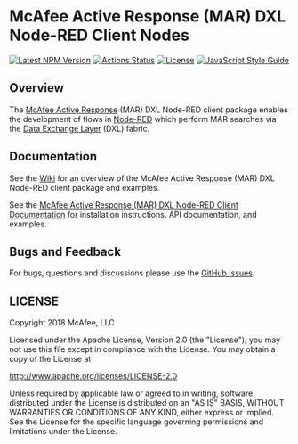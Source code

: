 # McAfee Active Response (MAR) DXL Node-RED Client Nodes
[![Latest NPM Version](https://img.shields.io/npm/v/@opendxl/node-red-contrib-dxl-mar-client.svg)](https://www.npmjs.com/package/@opendxl/node-red-contrib-dxl-mar-client)
[![Actions Status](https://github.com/opendxl/node-red-contrib-dxl-mar-client/workflows/Build/badge.svg)](https://github.com/opendxl/node-red-contrib-dxl-mar-client/actions)
[![License](https://img.shields.io/badge/License-Apache%202.0-blue.svg)](https://opensource.org/licenses/Apache-2.0)
[![JavaScript Style Guide](https://img.shields.io/badge/code_style-standard-brightgreen.svg)](https://standardjs.com)

## Overview

The [McAfee Active Response](https://www.mcafee.com/enterprise/en-us/products/active-response.html)
(MAR) DXL Node-RED client package enables the development of flows in
[Node-RED](https://nodered.org/) which perform MAR searches via the
[Data Exchange Layer](http://www.mcafee.com/us/solutions/data-exchange-layer.aspx)
(DXL) fabric.

## Documentation

See the [Wiki](https://github.com/opendxl/node-red-contrib-dxl-mar-client/wiki)
for an overview of the McAfee Active Response (MAR) DXL Node-RED client
package and examples.

See the
[McAfee Active Response (MAR) DXL Node-RED Client Documentation](https://opendxl.github.io/node-red-contrib-dxl-mar-client/jsdoc)
for installation instructions, API documentation, and examples.

## Bugs and Feedback

For bugs, questions and discussions please use the
[GitHub Issues](https://github.com/opendxl/node-red-contrib-dxl-mar-client/issues).

## LICENSE

Copyright 2018 McAfee, LLC

Licensed under the Apache License, Version 2.0 (the "License"); you may not use
this file except in compliance with the License. You may obtain a copy of the
License at

http://www.apache.org/licenses/LICENSE-2.0

Unless required by applicable law or agreed to in writing, software distributed
under the License is distributed on an "AS IS" BASIS, WITHOUT WARRANTIES OR
CONDITIONS OF ANY KIND, either express or implied. See the License for the
specific language governing permissions and limitations under the License.
